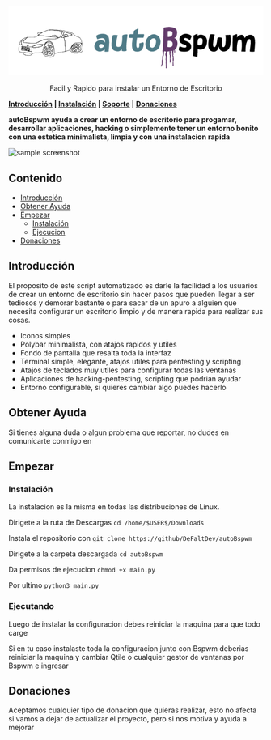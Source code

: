 
<p align="center">
  <img src="prueba.png" alt="autoBspwm">
</p>

<p align="center">
Facil y Rapido para instalar un Entorno de Escritorio
</p>


**[Introducción](#Introducción) | [Instalación](#instalación) | [Soporte](#Obtener-Ayuda) | [Donaciones](#Donaciones)**

**autoBspwm ayuda a crear un entorno de escritorio para progamar, desarrollar aplicaciones, hacking o simplemente tener un entorno bonito con una estetica
 minimalista, limpia y con una instalacion rapida**

![sample screenshot](doc/_static/default.png)

## Contenido

* [Introducción](#Introducción)
* [Obtener Ayuda](#Obtener-Ayuda)
* [Empezar](#Empezar)
  * [Instalación](#Instalación)
  * [Ejecucion](#Ejecucion)
* [Donaciones](#Donaciones)

## Introducción

El proposito de este script automatizado es darle la facilidad a los usuarios de crear un entorno de escritorio
sin hacer pasos que pueden llegar a ser tediosos y demorar bastante o para sacar de un apuro a alguien que necesita configurar 
un escritorio limpio y de manera rapida para realizar sus cosas.

- Iconos simples
- Polybar minimalista, con atajos rapidos y utiles
- Fondo de pantalla que resalta toda la interfaz
- Terminal simple, elegante, atajos utiles para pentesting y scripting
- Atajos de teclados muy utiles para configurar todas las ventanas
- Aplicaciones de hacking-pentesting, scripting que podrian ayudar
- Entorno configurable, si quieres cambiar algo puedes hacerlo

## Obtener Ayuda
Si tienes alguna duda o algun problema que reportar, no dudes en comunicarte conmigo en 

## Empezar
### Instalación
La instalacion es la misma en todas las distribuciones de Linux.

Dirigete a la ruta de Descargas `cd /home/$USER$/Downloads`

Instala el repositorio con `git clone https://github/DeFaltDev/autoBspwm` 

Dirigete a la carpeta descargada `cd autoBspwm`

Da permisos de ejecucion `chmod +x main.py`

Por ultimo `python3 main.py`

### Ejecutando

Luego de instalar la configuracion debes reiniciar la maquina para que todo carge 

Si en tu caso instalaste toda la configuracion junto con Bspwm deberias reiniciar la maquina y 
cambiar Qtile o cualquier gestor de ventanas por Bspwm e ingresar

## Donaciones

Aceptamos cualquier tipo de donacion que quieras realizar, esto no afecta si vamos a dejar de 
actualizar el proyecto, pero si nos motiva y ayuda a mejorar

